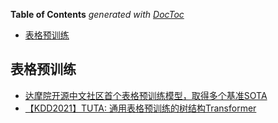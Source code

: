 <!-- START doctoc generated TOC please keep comment here to allow auto update -->
<!-- DON'T EDIT THIS SECTION, INSTEAD RE-RUN doctoc TO UPDATE -->
**Table of Contents**  *generated with [DocToc](https://github.com/thlorenz/doctoc)*

- [表格预训练](#%E8%A1%A8%E6%A0%BC%E9%A2%84%E8%AE%AD%E7%BB%83)

<!-- END doctoc generated TOC please keep comment here to allow auto update -->



## 表格预训练

- [达摩院开源中文社区首个表格预训练模型，取得多个基准SOTA](https://mp.weixin.qq.com/s/DxOVCvo-TQ2Cm77ng_ZULQ)
- [【KDD2021】TUTA: 通用表格预训练的树结构Transformer](https://mp.weixin.qq.com/s/sCIxfJOLQEzQSU4vxKr31g)